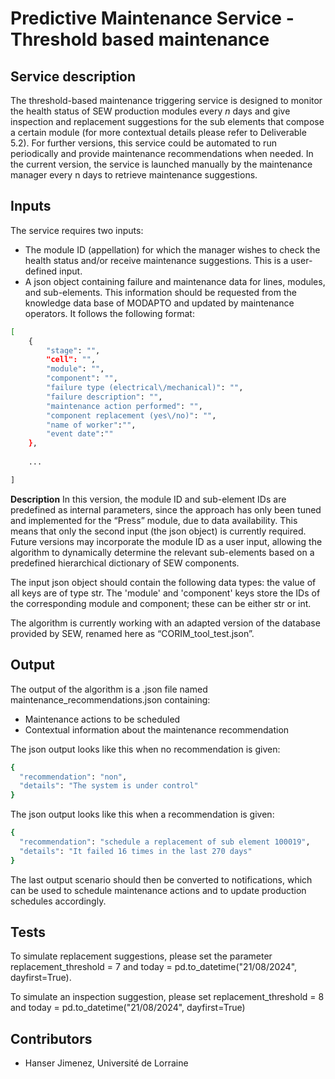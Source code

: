 # Predictive Maintenance Service - Threshold based maintenance

## Service description

The threshold-based maintenance triggering service is designed to monitor the health status of SEW production modules every *n* days and give inspection and replacement suggestions for the sub elements that compose a certain module (for more contextual details please refer to Deliverable 5.2). For further versions, this service could be automated to run periodically and provide maintenance recommendations when needed. In the current version, the service is launched manually by the maintenance manager every n days to retrieve maintenance suggestions.

## Inputs

The service requires two inputs:
- The module ID (appellation) for which the manager wishes to check the health status and/or receive maintenance suggestions. This is a user-defined input.
- A json object containing failure and maintenance data for lines, modules, and sub-elements. This information should be requested from the knowledge data base of MODAPTO and updated by maintenance operators. It follows the following format:

```sh
[
    {
        "stage": "", 
        "cell": "",
        "module": "",
        "component": "",
        "failure type (electrical\/mechanical)": "",
        "failure description": "",
        "maintenance action performed": "",
        "component replacement (yes\/no)": "",
        "name of worker":"",
        "event date":""
    },
    
    ...

]
```
**Description**
In this version, the module ID and sub-element IDs are predefined as internal parameters, since the approach has only been tuned and implemented for the “Press” module, due to data availability. This means that only the second input (the json object) is currently required. Future versions may incorporate the module ID as a user input, allowing the algorithm to dynamically determine the relevant sub-elements based on a predefined hierarchical dictionary of SEW components.

The input json object should contain the following data types: the value of all keys are of type str. The 'module' and 'component' keys store the IDs of the corresponding module and component; these can be either str or int.

The algorithm is currently working with an adapted version of the database provided by SEW, renamed here as “CORIM_tool_test.json”.

## Output

The output of the algorithm is a .json file named maintenance_recommendations.json containing:
- Maintenance actions to be scheduled
- Contextual information about the maintenance recommendation

The json output looks like this when no recommendation is given:
```sh
{
  "recommendation": "non",
  "details": "The system is under control"
}
```
The json output looks like this when a recommendation is given:
```sh
{
  "recommendation": "schedule a replacement of sub element 100019",
  "details": "It failed 16 times in the last 270 days"
}
```
The last output scenario should then be converted to notifications, which can be used to schedule maintenance actions and to update production schedules accordingly. 

## Tests
To simulate replacement suggestions, please set the parameter replacement_threshold = 7 and today = pd.to_datetime("21/08/2024", dayfirst=True).

To simulate an inspection suggestion, please set replacement_threshold = 8 and today = pd.to_datetime("21/08/2024", dayfirst=True)

## Contributors

- Hanser Jimenez, Université de Lorraine
